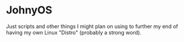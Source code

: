 # JohnyOS
Just scripts and other things I might plan on using to further my end of having my own Linux "Distro" (probably a strong word).
